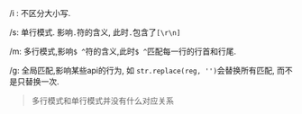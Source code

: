 /i : 不区分大小写.

/s: 单行模式. 影响`.`符的含义, 此时`.`包含了`[\r\n]`

/m: 多行模式,影响`$ ^`符的含义,此时`$ ^`匹配每一行的行首和行尾.

/g: 全局匹配,影响某些api的行为, 
如 `str.replace(reg, '')`会替换所有匹配, 而不是只替换一次.

> 多行模式和单行模式并没有什么对应关系